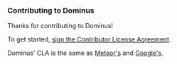 ### Contributing to Dominus

Thanks for contributing to Dominus!

To get started, <a href="https://www.clahub.com/agreements/dan335/dominus">sign the Contributor License Agreement</a>.

Dominus' CLA is the same as <a href="https://contribute.meteor.com/">Meteor's</a> and <a href="https://cla.developers.google.com/about/google-individual">Google's</a>.
